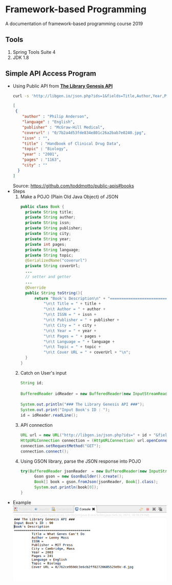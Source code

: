 # Framework-based Programming
A documentation of framework-based programming course 2019

## Tools
1. Spring Tools Suite 4
2. JDK 1.8

## Simple API Access Program
* Using Public API from [**The Library Genesis API**](http://garbage.world/posts/libgen/)
  ```bash
  curl -s 'http://libgen.io/json.php?ids=1&fields=Title,Author,Year,Publisher,City,Pages,Topic,Language,CoverUrl,Issn' | json_pp
  ```
  ```json
  [
   {
      "author" : "Philip Anderson",
      "language" : "English",
      "publisher" : "McGraw-Hill Medical",
      "coverurl" : "0/7b2a4d53fde834e801c26a2bab7e0240.jpg",
      "issn" : "",
      "title" : "Handbook of Clinical Drug Data",
      "topic" : "Biology",
      "year" : "2001",
      "pages" : "1163",
      "city" : ""
    }
  ]
  ```
  Source: https://github.com/toddmotto/public-apis#books
* Steps
  1. Make a POJO (Plain Old Java Object) of JSON
      ```java
      public class Book {
        private String title;
        private String author;
        private String issn;
        private String publisher;
        private String city;
        private String year;
        private int pages;
        private String language;
        private String topic;
        @SerializedName("coverurl")
        private String coverUrl;
        ...
        // setter and getter
        ...
        @Override
        public String toString(){
            return "Book's Description\n" + "=======================================" + 
                "\n\t Title = " + title +
                "\n\t Author = " + author +
                "\n\t ISSN = " + issn +
                "\n\t Publisher = " + publisher + 
                "\n\t City = " + city + 
                "\n\t Year = " + year + 
                "\n\t Pages = " + pages + 
                "\n\t Language = " + language + 
                "\n\t Topic = " + topic + 
                "\n\t Cover URL = " + coverUrl + "\n";
        }
      }
      ```
  2. Catch on User's input 
      ```java
      String id;
		
      BufferedReader idReader = new BufferedReader(new InputStreamReader(System.in));
      
      System.out.println("### The Library Genesis API ###");
      System.out.print("Input Book's ID : ");
      id = idReader.readLine();
      ```
  3. API connection
      ```java
      URL url = new URL("http://libgen.io/json.php?ids=" + id + "&fields=Title,Author,Year,Publisher,City,Pages,Topic,Language,CoverUrl,Issn");
      HttpURLConnection connection = (HttpURLConnection) url.openConnection();
      connection.setRequestMethod("GET");
      connection.connect();
      ```
  4. Using GSON library, parse the JSON response into POJO
      ```java
      try(BufferedReader jsonReader  = new BufferedReader(new InputStreamReader(connection.getInputStream()))){
	        Gson gson = new GsonBuilder().create();
	        Book[] book = gson.fromJson(jsonReader, Book[].class);
	        System.out.println(book[0]);
      }
      ```
* Example
    ![ss1](/img/ss1.png)